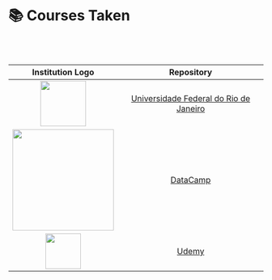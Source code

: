 # 📚 Courses Taken

<br><br>

| Institution Logo       | Repository | 
| :---:       |    :----:  |
| <img src="https://user-images.githubusercontent.com/53838883/117236590-59cffa00-adff-11eb-950d-cd57ab4807e0.png" width=90px/>  | [Universidade Federal do Rio de Janeiro](https://github.com/EricaFer/ECA---UFRJ) |   
| <img src="https://dka575ofm4ao0.cloudfront.net/pages-transactional_logos/retina/17180/regular.png" width=200px/>|  [DataCamp](https://github.com/EricaFer/Data-Camp-Courses) |   
| <img src="https://cdn.worldvectorlogo.com/logos/udemy-1.svg" width=70px/>  | [Udemy](https://github.com/EricaFer/Udemy-Courses)    |      
    
